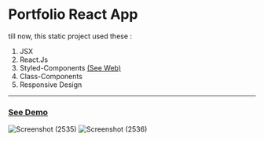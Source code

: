 # Portfolio React App
till now, this static project used these :
1. JSX
2. React.Js
3. Styled-Components <a href="https://styled-components.com/" target="_blank">(See Web)</a>
4. Class-Components
5. Responsive Design

---

### <a href="https://mohammad-react-portfolio.netlify.app/" target="_blank">See Demo</a>
![Screenshot (2535)](https://user-images.githubusercontent.com/48680310/184559469-03424ef3-3cff-40ea-9cdf-d93eba6807d9.png)
![Screenshot (2536)](https://user-images.githubusercontent.com/48680310/184559550-98b84463-0e80-4e2b-8117-f91d4348cbc6.png)

